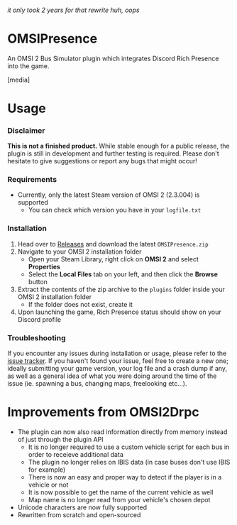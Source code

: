 ###### it only took 2 years for that rewrite huh, oops
# OMSIPresence
An OMSI 2 Bus Simulator plugin which integrates Discord Rich Presence into the game.

[media]

# Usage
### Disclaimer
**This is not a finished product.** While stable enough for a public release, the plugin is still in development and further testing is required. Please don't hesitate to give suggestions or report any bugs that might occur!

### Requirements
- Currently, only the latest Steam version of OMSI 2 (2.3.004) is supported
   - You can check which version you have in your `logfile.txt`

### Installation
1. Head over to [Releases](https://github.com/brokenphilip/OMSIPresence/releases) and download the latest `OMSIPresence.zip`
2. Navigate to your OMSI 2 installation folder
   - Open your Steam Library, right click on **OMSI 2** and select **Properties**
   - Select the **Local Files** tab on your left, and then click the **Browse** button
3. Extract the contents of the zip archive to the `plugins` folder inside your OMSI 2 installation folder
   - If the folder does not exist, create it
4. Upon launching the game, Rich Presence status should show on your Discord profile

### Troubleshooting
If you encounter any issues during installation or usage, please refer to the [issue tracker](https://github.com/brokenphilip/OMSIPresence/issues?q=). If you haven't found your issue, feel free to create a new one; ideally submitting your game version, your log file and a crash dump if any, as well as a general idea of what you were doing around the time of the issue (ie. spawning a bus, changing maps, freelooking etc...).

# Improvements from OMSI2Drpc
- The plugin can now also read information directly from memory instead of just through the plugin API
  - It is no longer required to use a custom vehicle script for each bus in order to receieve additional data
  - The plugin no longer relies on IBIS data (in case buses don't use IBIS for example)
  - There is now an easy and proper way to detect if the player is in a vehicle or not
  - It is now possible to get the name of the current vehicle as well
  - Map name is no longer read from your vehicle's chosen depot
- Unicode characters are now fully supported
- Rewritten from scratch and open-sourced
